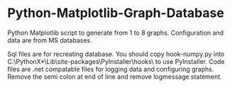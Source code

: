 # Python-Matplotlib-Graph-Database
Python Matplotlib script to generate from 1 to 8 graphs. Configuration and data are from MS databases.

Sql files are for recreating database. You should copy hook-numpy.py into C:\PythonX*\Lib\site-packages\PyInstaller\hooks\ to use PyInstaller. Code files are .net compatable files for logging data and configuring graphs. Remove the semi colon at end of line and remove logmessage statement.
